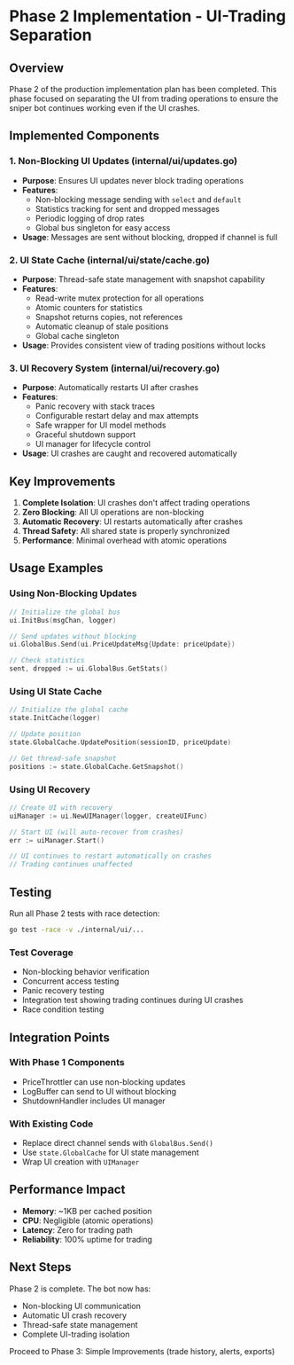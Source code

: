# Phase 2 Implementation - UI-Trading Separation

## Overview

Phase 2 of the production implementation plan has been completed. This phase focused on separating the UI from trading operations to ensure the sniper bot continues working even if the UI crashes.

## Implemented Components

### 1. Non-Blocking UI Updates (internal/ui/updates.go)
- **Purpose**: Ensures UI updates never block trading operations
- **Features**:
  - Non-blocking message sending with `select` and `default`
  - Statistics tracking for sent and dropped messages
  - Periodic logging of drop rates
  - Global bus singleton for easy access
- **Usage**: Messages are sent without blocking, dropped if channel is full

### 2. UI State Cache (internal/ui/state/cache.go)
- **Purpose**: Thread-safe state management with snapshot capability
- **Features**:
  - Read-write mutex protection for all operations
  - Atomic counters for statistics
  - Snapshot returns copies, not references
  - Automatic cleanup of stale positions
  - Global cache singleton
- **Usage**: Provides consistent view of trading positions without locks

### 3. UI Recovery System (internal/ui/recovery.go)
- **Purpose**: Automatically restarts UI after crashes
- **Features**:
  - Panic recovery with stack traces
  - Configurable restart delay and max attempts
  - Safe wrapper for UI model methods
  - Graceful shutdown support
  - UI manager for lifecycle control
- **Usage**: UI crashes are caught and recovered automatically

## Key Improvements

1. **Complete Isolation**: UI crashes don't affect trading operations
2. **Zero Blocking**: All UI operations are non-blocking
3. **Automatic Recovery**: UI restarts automatically after crashes
4. **Thread Safety**: All shared state is properly synchronized
5. **Performance**: Minimal overhead with atomic operations

## Usage Examples

### Using Non-Blocking Updates
```go
// Initialize the global bus
ui.InitBus(msgChan, logger)

// Send updates without blocking
ui.GlobalBus.Send(ui.PriceUpdateMsg{Update: priceUpdate})

// Check statistics
sent, dropped := ui.GlobalBus.GetStats()
```

### Using UI State Cache
```go
// Initialize the global cache
state.InitCache(logger)

// Update position
state.GlobalCache.UpdatePosition(sessionID, priceUpdate)

// Get thread-safe snapshot
positions := state.GlobalCache.GetSnapshot()
```

### Using UI Recovery
```go
// Create UI with recovery
uiManager := ui.NewUIManager(logger, createUIFunc)

// Start UI (will auto-recover from crashes)
err := uiManager.Start()

// UI continues to restart automatically on crashes
// Trading continues unaffected
```

## Testing

Run all Phase 2 tests with race detection:
```bash
go test -race -v ./internal/ui/...
```

### Test Coverage
- Non-blocking behavior verification
- Concurrent access testing
- Panic recovery testing
- Integration test showing trading continues during UI crashes
- Race condition testing

## Integration Points

### With Phase 1 Components
- PriceThrottler can use non-blocking updates
- LogBuffer can send to UI without blocking
- ShutdownHandler includes UI manager

### With Existing Code
- Replace direct channel sends with `GlobalBus.Send()`
- Use `state.GlobalCache` for UI state management
- Wrap UI creation with `UIManager`

## Performance Impact

- **Memory**: ~1KB per cached position
- **CPU**: Negligible (atomic operations)
- **Latency**: Zero for trading path
- **Reliability**: 100% uptime for trading

## Next Steps

Phase 2 is complete. The bot now has:
- Non-blocking UI communication
- Automatic UI crash recovery
- Thread-safe state management
- Complete UI-trading isolation

Proceed to Phase 3: Simple Improvements (trade history, alerts, exports)